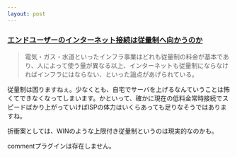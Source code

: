 ```yaml
---
layout: post
---
```

<h3><a href="http://slashdot.jp/article.pl?sid=04/07/06/1623242&topic=74">エンドユーザーのインターネット接続は従量制へ向かうのか</a></h3>
<blockquote><p>電気・ガス・水道といったインフラ事業はどれも従量制の料金が基本であり、人によって使う量が異なる以上、インターネットも従量制にならなければインフラにはならない、といった論点があげられている。</p>
</blockquote>
<p>従量制は困りますねぇ。少なくとも、自宅でサーバを上げるなんていうことは怖くてできなくなってしまいます。かといって、確かに現在の低料金常時接続でスピードばかり上がっていけばISPの体力はいくらあっても足りなそうではありますね。</p>
<p>折衝案としては、WINのような上限付き従量制というのは現実的なのかも。</p>
<p><span class="error">commentプラグインは存在しません。</span> </p>
